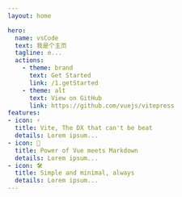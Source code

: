 ```yaml
---
layout: home

hero:
  name: vsCode
  text: 我是个主页
  tagline: e...
  actions:
    - theme: brand
      text: Get Started
      link: /1.getStarted
    - theme: alt
      text: View on GitHub
      link: https://github.com/vuejs/vitepress
features:
- icon: ⚡️
  title: Vite, The DX that can't be beat
  details: Lorem ipsum...
- icon: 🖖
  title: Power of Vue meets Markdown
  details: Lorem ipsum...
- icon: 🛠️
  title: Simple and minimal, always
  details: Lorem ipsum...
---
```

